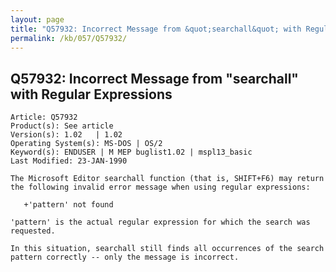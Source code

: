 ```yaml
---
layout: page
title: "Q57932: Incorrect Message from &quot;searchall&quot; with Regular Expressions"
permalink: /kb/057/Q57932/
---
```


## Q57932: Incorrect Message from &quot;searchall&quot; with Regular Expressions

	Article: Q57932
	Product(s): See article
	Version(s): 1.02   | 1.02
	Operating System(s): MS-DOS | OS/2
	Keyword(s): ENDUSER | M MEP buglist1.02 | mspl13_basic
	Last Modified: 23-JAN-1990
	
	The Microsoft Editor searchall function (that is, SHIFT+F6) may return
	the following invalid error message when using regular expressions:
	
	   +'pattern' not found
	
	'pattern' is the actual regular expression for which the search was
	requested.
	
	In this situation, searchall still finds all occurrences of the search
	pattern correctly -- only the message is incorrect.
